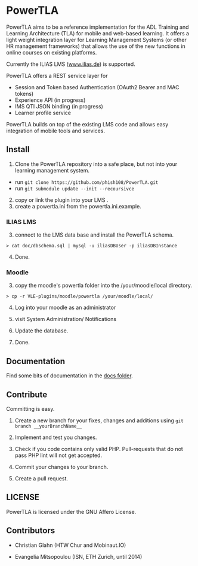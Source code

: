 # PowerTLA


PowerTLA aims to be a reference implementation for the ADL Training and Learning Architecture (TLA) for mobile and web-based
learning. It offers a light weight integration layer for Learning Management Systems (or other HR management frameworks)
that allows the use of the new functions in online courses on existing platforms.

Currently the ILIAS LMS (www.ilias.de) is supported.

PowerTLA offers a REST service layer for

* Session and Token based Authentication (OAuth2 Bearer and MAC tokens)
* Experience API (in progress)
* IMS QTI JSON binding (in progress)
* Learner profile service

PowerTLA builds on top of the existing LMS code and allows easy integration of mobile tools and services.

## Install

1. Clone the PowerTLA repository into a safe place, but not into your learning management system.
 * run ```git clone https://github.com/phish108/PowerTLA.git```
 * run ```git submodule update --init --recoursivce``` 
2. copy or link the plugin into your LMS .
3. create a powertla.ini from the powertla.ini.example.

### ILIAS LMS

3. connect to the LMS data base and install the PowerTLA schema.

```
> cat doc/dbschema.sql | mysql -u iliasDBUser -p iliasDBInstance
```

4. Done.

### Moodle

3. copy the moodle's powertla folder into the /your/moodle/local directory.

```
> cp -r VLE-plugins/moodle/powertla /your/moodle/local/
```

4. Log into your moodle as an administrator

5. visit System Administration/ Notifications

6. Update the database.

6. Done.

## Documentation

Find some bits of documentation in the [docs folder](docs/).

## Contribute

Committing is easy.

1. Create a new branch for your fixes, changes and additions using ```git branch __yourBranchName__```

2. Implement and test you changes.

3. Check if you code contains only valid PHP. Pull-requests that do not pass PHP lint will not get accepted.

4. Commit your changes to your branch.

5. Create a pull request.

## LICENSE

PowerTLA is licensed under the GNU Affero License.

## Contributors

* Christian Glahn (HTW Chur and Mobinaut.IO)

* Evangelia Mitsopoulou (ISN, ETH Zurich, until 2014)

